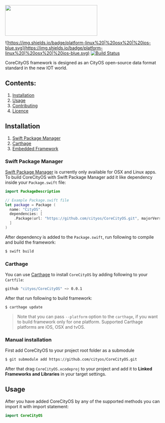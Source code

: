 <img src="http://i.imgur.com/wkQEhiu.png" width="300px" height="100px"/>

![https://img.shields.io/badge/platform-linux%20|%20osx%20|%20ios-blue.svg](https://img.shields.io/badge/platform-linux%20|%20osx%20|%20ios-blue.svg) [![Build Status](https://travis-ci.org/cityos/CoreCityOS.svg?branch=master)](https://travis-ci.org/cityos/CoreCityOS)

CoreCityOS framework is designed as an CityOS open-source data format standard in the new IOT world. 

## Contents:
1. [Installation](#installation)
2. [Usage](#usage)
3. [Contributing](#contributing)
4. [Licence](#licence)

## Installation
1. [Swift Package Manager](http://google.com)
2. [Carthage](http://google.com)
3. [Embedded Framework]()

### Swift Package Manager
[Swift Package Manager](https://github.com/apple/swift-package-manager) is currently only available for OSX and Linux apps. To build CoreCityOS with Swift Package Manager add it like dependency inside your `Package.swift` file:

```swift
import PackageDescription

// Example Package.swift file
let package = Package (
  name: "CityOS",
  dependencies: [
    .Package(url: "https://github.com/cityos/CoreCityOS.git", majorVersion: 1),
  ]
)
```

After dependency is added to the `Package.swift`, run following to compile and build the framework:

```bash
$ swift build
```
### Carthage
You can use [Carthage](https://github.com/Carthage/Carthage) to install `CoreCityOS` by adding following to your `Cartfile`:

```bash
github "cityos/CoreCityOS" ~> 0.0.1
```

After that run following to build framework:

```bash
$ carthage update
```
> Note that you can pass `--platform` option to the `carthage`, if you want to build framework only for one platform. Supported Carthage platforms are iOS, OSX and tvOS.

### Manual installation
First add CoreCityOS to your project root folder as a submodule

```bash
$ git submodule add https://github.com/cityos/CoreCityOS.git
```

After that drag `CoreCityOS.xcodeproj` to your project and add it to **Linked Frameworks and Libraries** in your target settings.

## Usage
After you have added CoreCityOS by any of the supported methods you can import it with import statement:

```swift
import CoreCityOS
```
